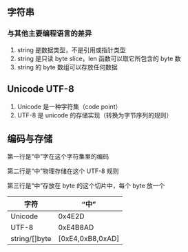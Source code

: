 ## 字符串

### 与其他主要编程语言的差异
1. string 是数据类型，不是引用或指针类型
2. string 是只读 byte slice，len 函数可以取它所包含的 byte 数
3. string 的 byte 数组可以存放任何数据

## Unicode UTF-8
1. Unicode 是一种字符集（code point）
2. UTF-8 是 unicode 的存储实现（转换为字节序列的规则）

## 编码与存储
第一行是“中”字在这个字符集里的编码

第二行是“中”物理存储在这个 UTF-8 规则

第三行是“中”存放在 byte 的这个切片中，每个 byte 放一个

| 字符            | “中”              |
|---------------|------------------|
| Unicode       | 0x4E2D           |
| UTF-8         | 0xE4B8AD         |
| string/[]byte | [0xE4,0xB8,0xAD] |